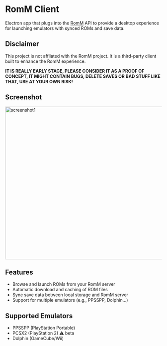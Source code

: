 # RomM Client

Electron app that plugs into the [RomM](https://github.com/rommapp/romm) API to provide a desktop experience for launching emulators with synced ROMs and save data.

## Disclaimer

This project is not affliated with the RomM project. It is a third-party client built to enhance the RomM experience.

**IT IS REALLY EARLY STAGE, PLEASE CONSIDER IT AS A PROOF OF CONCEPT, IT MIGHT CONTAIN BUGS, DELETE SAVES OR BAD STUFF LIKE THAT, USE AT YOUR OWN RISK!**

## Screenshot

<img width="733" height="490" alt="screenshot1" src="https://github.com/user-attachments/assets/3cc84c1d-b571-4529-84fb-61061e815e62" />


## Features

- Browse and launch ROMs from your RomM server
- Automatic download and caching of ROM files
- Sync save data between local storage and RomM server
- Support for multiple emulators (e.g., PPSSPP, Dolphin...)

## Supported Emulators

- PPSSPP (PlayStation Portable)
- PCSX2 (PlayStation 2) ⚠️ beta
- Dolphin (GameCube/Wii)
